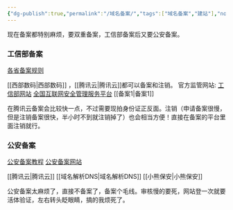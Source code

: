 ```yaml
---
{"dg-publish":true,"permalink":"/域名备案/","tags":["域名备案","建站"],"noteIcon":""}
---
```




现在备案都特别麻烦，要双重备案，工信部备案后又要公安备案。
### 工信部备案
[各省备案规则](https://beian.zzidc.com/main/beian/showBeianInfo.html)

[[西部数码\|西部数码]] ，[[腾讯云\|腾讯云]]都可以备案和注销。
官方监管网站:
[工信部网站](https://beian.miit.gov.cn/#/home)
[全国互联网安全管理服务平台](http://www.beian.gov.cn/portal/index.do)
[[备案1\|备案1]]

在腾讯云备案会比较快一点，不过需要现拍身份证正反面。注销（申请备案很慢，但是注销备案很快，半小时不到就注销掉了）也会相当方便！直接在备案的平台里面注销就行。

### 公安备案
[公安备案教程](https://cloud.tencent.com/document/product/243/19142)
[公安备案网站](https://beian.mps.gov.cn/#/)

[[腾讯云\|腾讯云]]
[[域名解析DNS\|域名解析DNS]]
[[小熊保安\|小熊保安]]

公安备案太麻烦了，直接不备案了，备案个毛线。审核慢的要死，网站登一次就要活体验证，左右转头眨眼睛，搞的我烦死了。